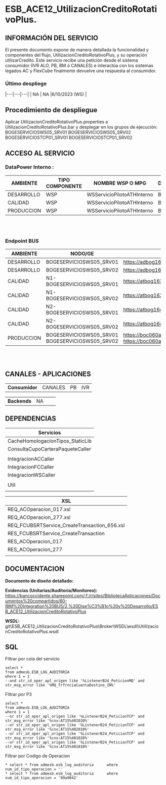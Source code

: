 # ESB_ACE12_UtilizacionCreditoRotativoPlus.


## INFORMACIÓN DEL SERVICIO

El presente documento expone de manera detallada la funcionalidad y componentes del flujo, UtilizacionCreditoRotativoPlus, y su operación utilizarCredito. Este servicio recibe una petición desde el sistema consumidor (IVR ALO, PB, BM ó CANALES) e interactúa con los sistemas legados AC y FlexCube finalmente devuelve una respuesta al consumidor. 


### Último despliege

|---|---|---|
| NA | NA |6/10/2023 (WS) | 

## Procedimiento de despliegue

Aplicar UtilizacionCreditoRotativoPlus.properties a UtilizacionCreditoRotativoPlus.bar y desplegar en los grupos de ejecución:
BOGESERVICIOSWS05_SRV01 BOGESERVICIOSWS05_SRV02 BOGESERVICIOSTCP01_SRV01 BOGESERVICIOSTCP01_SRV02


## ACCESO AL SERVICIO
 




### DataPower Interno :
|AMBIENTE|TIPO COMPONENTE|NOMBRE WSP O MPG|DATAPOWER|ENDPOINT|
|---|---|---|---|---|
|DESARROLLO|WSP|WSServicioPilotoATHInterno|BODPDEV|https://boc201.des.app.bancodeoccidente.net:4806/UtililzacionCreditoRotativoPlusService/UtililzacionCreditoRotativoPlusPort|
|CALIDAD|WSP|WSServicioPilotoATHInterno|BODPQAS|https://boc201.testint.app.bancodeoccidente.net:4806/UtililzacionCreditoRotativoPlusService/UtililzacionCreditoRotativoPlusPort|
|PRODUCCION|WSP|WSServicioPilotoATHInterno|BODPPRD|https://boc201.prdint.app.bancodeoccidente.net:4806/UtililzacionCreditoRotativoPlusService/UtililzacionCreditoRotativoPlusPort|


<br><br>
### Endpoint BUS 

|AMBIENTE|    NODO/GE    |ENDPOINT|
|---|----------|---|
|DESARROLLO|BOGESERVICIOSWS05_SRV01|https://adbog162e.bancodeoccidente.net:4907/UtililzacionCreditoRotativoPlusService/UtililzacionCreditoRotativoPlusPort|
|DESARROLLO|BOGESERVICIOSWS05_SRV02|https://adbog162e.bancodeoccidente.net:4908/UtililzacionCreditoRotativoPlusService/UtililzacionCreditoRotativoPlusPort|
|CALIDAD|N1-BOGESERVICIOSWS05_SRV01|https://atbog163d.bancodeoccidente.net:4907/UtililzacionCreditoRotativoPlusService/UtililzacionCreditoRotativoPlusPort|
|CALIDAD|N1-BOGESERVICIOSWS05_SRV02|https://atbog163d.bancodeoccidente.net:4908/UtililzacionCreditoRotativoPlusService/UtililzacionCreditoRotativoPlusPort|
|CALIDAD|N2-BOGESERVICIOSWS05_SRV01|https://atbog164e.bancodeoccidente.net:4907/UtililzacionCreditoRotativoPlusService/UtililzacionCreditoRotativoPlusPort|
|CALIDAD|N2-BOGESERVICIOSWS05_SRV02|https://atbog164e.bancodeoccidente.net:4908/UtililzacionCreditoRotativoPlusService/UtililzacionCreditoRotativoPlusPort|
|PRODUCCION|BOGESERVICIOSWS05_SRV01<br>BOGESERVICIOSWS05_SRV02|https://boc060ap.prd.app.bancodeoccidente.net:4907/UtililzacionCreditoRotativoPlusService/UtililzacionCreditoRotativoPlusPort<br> https://boc060ap.prd.app.bancodeoccidente.net:4908/UtililzacionCreditoRotativoPlusService/UtililzacionCreditoRotativoPlusPort|

<br><br>		
## CANALES - APLICACIONES

 
|||||
|---|---|---|---|
|**Consumidor**|CANALES|PB|IVR|
 
|||||
|---|---|---|---|
|**Backends**|NA|||
 
## DEPENDENCIAS
|Servicios|
|---|
|CacheHomologacionTipos_StaticLib|
|ConsultaCupoCarteraPaqueteCaller|
||
|IntegracionACCaller|
|IntegracionFCCaller|
|IntegracionWSCaller|
||
|Util|
||
 
 
|XSL|
|---|
|REQ_ACOperacion_017.xsl|
|REQ_ACOperacion_277.xsl|
|REQ_FCUBSRTService_CreateTransaction_656.xsl|
|RES_FCUBSRTService_CreateTransaction|
|RES_ACOperacion_017|
|RES_ACOperacion_277|
||
 		
 
## DOCUMENTACION

**Documento de diseño detallado:** <br>



**Evidencias (Unitarias/Auditoria/Monitoreo):**      <br>
 https://bancoccidente.sharepoint.com/:f:/r/sites/BibliotecaAplicaciones/Documentos%20compartidos/60-IBM%20Integration%20BUS/2.%20Dise%C3%B1o%20y%20Desarrollo/ESB_ACE12_UtilizacionCreditoRotativoPlus

**WSDL:** <br>
git\ESB_ACE12_UtilizacionCreditoRotativoPlus\Broker\WSDL\wsdl\UtililzacionCreditoRotativoPlus.wsdl  


		
## SQL
Filtrar por cola del servicio
```
select *
from admesb.ESB_LOG_AUDITORIA
where 1 = 1
--and str_id_oper_apl_origen like '%ListenerB24_PeticionMQ' and str_msg_error like '%MQ_TrfrnciaCuentaDestino_IN%'
```
Filtrar por P3
```
select *
from admesb.ESB_LOG_AUDITORIA
where 1 = 1
--or str_id_oper_apl_origen like '%ListenerB24_PeticionTCP' and str_msg_error like '%cnx:AT15%402020%'
--or str_id_oper_apl_origen like '%ListenerB24_PeticionTCP' and str_msg_error like '%cnx:AT15%402010%'
--or str_id_oper_apl_origen like '%ListenerB24_PeticionTCP' and str_msg_error like '%cnx:AT15%401020%'
--or str_id_oper_apl_origen like '%ListenerB24_PeticionTCP' and str_msg_error like '%cnx:AT15%401010%'
```
Filtrar por Codigo de Operacion
```
* select * from admesb.esb_log_auditoria      where num_id_tipo_operacion = ''  
* select * from admesb.esb_log_auditoria      where num_id_tipo_operacion = '99a9042'  
```
